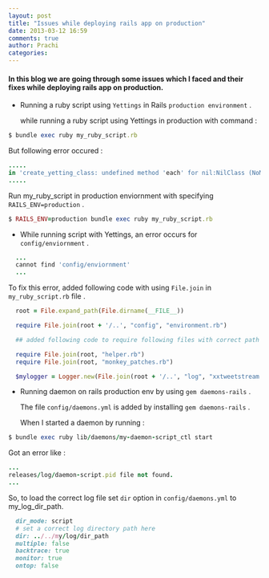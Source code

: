 ```yaml
---
layout: post
title: "Issues while deploying rails app on production"
date: 2013-03-12 16:59
comments: true
author: Prachi
categories:
---
```


#### In this blog we are going through some issues which I faced and their fixes while deploying rails app on production.

* Running a ruby script using `Yettings` in Rails `production environment` .

  while running a ruby script using Yettings in production with command :

```ruby
$ bundle exec ruby my_ruby_script.rb
```

  But following error occured :
```ruby
.....
in 'create_yetting_class: undefined method 'each' for nil:NilClass (NoMethodError)'
.....
```

  Run my_ruby_script in production enviornment with specifying `RAILS_ENV=production` .

```ruby
$ RAILS_ENV=production bundle exec ruby my_ruby_script.rb
```

* While running script with Yettings, an error occurs for `config/enviornment` .

```ruby
  ...
  cannot find 'config/enviornment'
  ...
```

  To fix this error, added following code with using `File.join` in `my_ruby_script.rb` file .

```ruby
  root = File.expand_path(File.dirname(__FILE__))

  require File.join(root + '/..', "config", "environment.rb")

  ## added following code to require following files with correct path

  require File.join(root, "helper.rb")
  require File.join(root, "monkey_patches.rb")

  $mylogger = Logger.new(File.join(root + '/..', "log", "xxtweetstream.rb.log"))
```

* Running daemon on rails production env by using `gem daemons-rails` .

  The file `config/daemons.yml` is added by installing `gem daemons-rails` .

  When I started a daemon  by running :
```ruby
$ bundle exec ruby lib/daemons/my-daemon-script_ctl start
```

  Got an error like :
```ruby
...
releases/log/daemon-script.pid file not found.
...
```
  So, to load the correct log file set  `dir` option in `config/daemons.yml` to my_log_dir_path.

```ruby
  dir_mode: script
  # set a correct log directory path here
  dir: ../../my/log/dir_path
  multiple: false
  backtrace: true
  monitor: true
  ontop: false
```

